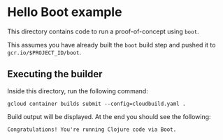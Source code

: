 # Hello Boot example

This directory contains code to run a proof-of-concept using `boot`.

This assumes you have already built the `boot` build step and pushed it to
`gcr.io/$PROJECT_ID/boot`.

## Executing the builder

Inside this directory, run the following command:

```
gcloud container builds submit --config=cloudbuild.yaml .
```

Build output will be displayed.  At the end you should see the following:

```
Congratulations! You're running Clojure code via Boot.
```

